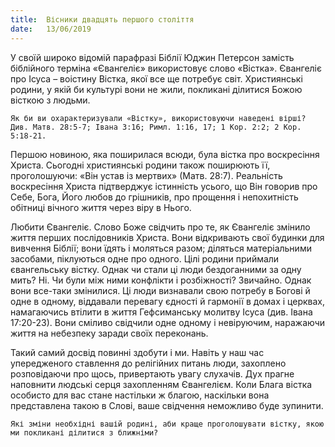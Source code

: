 ```yaml
---
title:  Вісники двадцять першого століття
date:   13/06/2019
---
```


У своїй широко відомій парафразі Біблії Юджин Петерсон замість біблійного терміна «Євангеліє» використовує слово «Вістка». Євангеліє про Ісуса – воістину Вістка, якої все ще потребує світ. Християнські родини, у якій би культурі вони не жили, покликані ділитися Божою вісткою з людьми.

`Як би ви охарактеризували «Вістку», використовуючи наведені вірші? Див. Матв. 28:5-7; Івана 3:16; Римл. 1:16, 17; 1 Кор. 2:2; 2 Кор. 5:18-21.`

Першою новиною, яка поширилася всюди, була вістка про воскресіння Христа. Сьогодні християнські родини також поширюють її, проголошуючи: «Він устав із мертвих» (Матв. 28:7). Реальність воскресіння Христа підтверджує істинність усього, що Він говорив про Себе, Бога, Його любов до грішників, про прощення і непохитність обітниці вічного життя через віру в Нього.

Любити Євангеліє. Слово Боже свідчить про те, як Євангеліє змінило життя перших послідовників Христа. Вони відкривають свої будинки для вивчення Біблії; вони їдять і моляться разом; діляться матеріальними засобами, піклуються одне про одного. Цілі родини приймали євангельську вістку. Однак чи стали ці люди бездоганними за одну мить? Ні. Чи були між ними конфлікти і розбіжності? Звичайно. Однак вони все-таки змінилися. Ці люди визнавали свою потребу в Богові й одне в одному, віддавали перевагу єдності й гармонії в домах і церквах, намагаючись втілити в життя Гефсиманську молитву Ісуса (див. Івана 17:20-23). Вони сміливо свідчили одне одному і невіруючим, наражаючи життя на небезпеку заради своїх переконань.

Такий самий досвід повинні здобути і ми. Навіть у наш час упередженого ставлення до релігійних питань люди, захоплено розповідаючи про щось, привертають увагу слухачів. Дух прагне наповнити людські серця захопленням Євангелієм. Коли Блага вістка особисто для вас стане настільки ж благою, наскільки вона представлена такою в Слові, ваше свідчення неможливо буде зупинити.

`Які зміни необхідні вашій родині, аби краще проголошувати вістку, якою ми покликані ділитися з ближніми?`